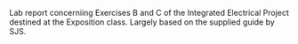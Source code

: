 Lab report concerniing Exercises B and C of the Integrated Electrical Project destined at the Exposition class. Largely based on the supplied guide by SJS.
